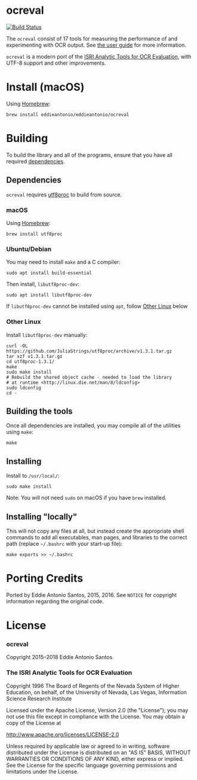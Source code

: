 # ocreval

[![Build Status](https://travis-ci.org/eddieantonio/ocreval.svg?branch=master)](https://travis-ci.org/eddieantonio/ocreval)

The `ocreval` consist of 17 tools for measuring the
performance of and experimenting with OCR output. See [the user
guide][user-guide] for more information.

[user-guide]: https://github.com/eddieantonio/ocreval/raw/master/user-guide.pdf

`ocreval` is a modern port of the [ISRI Analytic Tools for OCR Evaluation][isri],
with UTF-8 support and other improvements.

[isri]: http://citeseerx.ist.psu.edu/viewdoc/download?doi=10.1.1.216.9427&rep=rep1&type=pdf

# Install (macOS)

Using [Homebrew][brew]:

    brew install eddieantonio/eddieantonio/ocreval

[brew]: http://brew.sh/


Building
========

To build the library and all of the programs, ensure that you have all
required [dependencies](#dependencies).

## Dependencies

`ocreval` requires [utf8proc](https://github.com/JuliaStrings/utf8proc)
to build from source.

### macOS

Using [Homebrew][brew]:

    brew install utf8proc

### Ubuntu/Debian

You may need to install `make` and a C compiler:

    sudo apt install build-essential

Then install, `libutf8proc-dev`:

    sudo apt install libutf8proc-dev

If `libutf8proc-dev` cannot be installed using `apt`, follow
[Other Linux](#other-linux) below

### Other Linux

Install `libutf8proc-dev` manually:

    curl -OL https://github.com/JuliaStrings/utf8proc/archive/v1.3.1.tar.gz
    tar xzf v1.3.1.tar.gz
    cd utf8proc-1.3.1/
    make
    sudo make install
    # Rebuild the shared object cache - needed to load the library
    # at runtime <http://linux.die.net/man/8/ldconfig>
    sudo ldconfig
    cd -

## Building the tools

Once all dependencies are installed, you may compile all of the
utilities using `make`:

    make

## Installing

Install to `/usr/local/`:

    sudo make install

Note: You will not need `sudo` on macOS if you have `brew` installed.

## Installing "locally"

This will not copy any files at all, but instead create the appropriate
shell commands to add all executables, man pages, and libraries to
the correct path (replace `~/.bashrc` with your start-up file):

    make exports >> ~/.bashrc

# Porting Credits

Ported by Eddie Antonio Santos, 2015, 2016. See `NOTICE` for copyright
information regarding the original code.

# License

### ocreval

Copyright 2015–2018 Eddie Antonio Santos

### The ISRI Analytic Tools for OCR Evaluation

Copyright 1996 The Board of Regents of the Nevada System of Higher
Education, on behalf, of the University of Nevada, Las Vegas,
Information Science Research Institute

Licensed under the Apache License, Version 2.0 (the "License"); you
may not use this file except in compliance with the License.  You may
obtain a copy of the License at

   http://www.apache.org/licenses/LICENSE-2.0

Unless required by applicable law or agreed to in writing, software
distributed under the License is distributed on an "AS IS" BASIS,
WITHOUT WARRANTIES OR CONDITIONS OF ANY KIND, either express or
implied. See the License for the specific language governing
permissions and limitations under the License.
